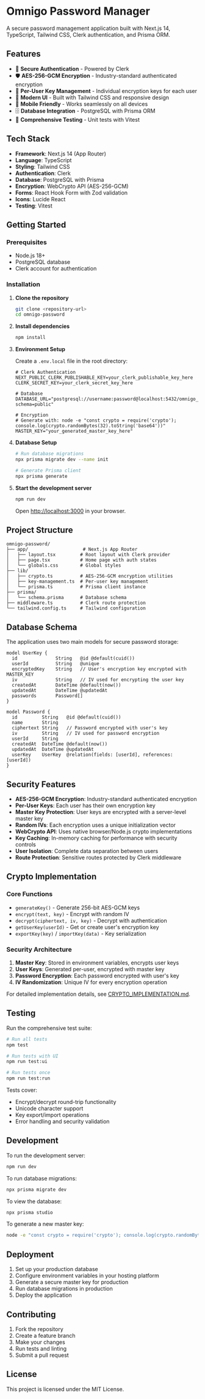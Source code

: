 # Omnigo Password Manager

A secure password management application built with Next.js 14, TypeScript, Tailwind CSS, Clerk authentication, and Prisma ORM.

## Features

- 🔐 **Secure Authentication** - Powered by Clerk
- 🛡️ **AES-256-GCM Encryption** - Industry-standard authenticated encryption
- 🔑 **Per-User Key Management** - Individual encryption keys for each user
- 🎨 **Modern UI** - Built with Tailwind CSS and responsive design
- 📱 **Mobile Friendly** - Works seamlessly on all devices
- 🗄️ **Database Integration** - PostgreSQL with Prisma ORM
- 🧪 **Comprehensive Testing** - Unit tests with Vitest

## Tech Stack

- **Framework**: Next.js 14 (App Router)
- **Language**: TypeScript
- **Styling**: Tailwind CSS
- **Authentication**: Clerk
- **Database**: PostgreSQL with Prisma
- **Encryption**: WebCrypto API (AES-256-GCM)
- **Forms**: React Hook Form with Zod validation
- **Icons**: Lucide React
- **Testing**: Vitest

## Getting Started

### Prerequisites

- Node.js 18+ 
- PostgreSQL database
- Clerk account for authentication

### Installation

1. **Clone the repository**
   ```bash
   git clone <repository-url>
   cd omnigo-password
   ```

2. **Install dependencies**
   ```bash
   npm install
   ```

3. **Environment Setup**
   
   Create a `.env.local` file in the root directory:
   ```env
   # Clerk Authentication
   NEXT_PUBLIC_CLERK_PUBLISHABLE_KEY=your_clerk_publishable_key_here
   CLERK_SECRET_KEY=your_clerk_secret_key_here
   
   # Database
   DATABASE_URL="postgresql://username:password@localhost:5432/omnigo_password?schema=public"
   
   # Encryption
   # Generate with: node -e "const crypto = require('crypto'); console.log(crypto.randomBytes(32).toString('base64'))"
   MASTER_KEY="your_generated_master_key_here"
   ```

4. **Database Setup**
   ```bash
   # Run database migrations
   npx prisma migrate dev --name init
   
   # Generate Prisma client
   npx prisma generate
   ```

5. **Start the development server**
   ```bash
   npm run dev
   ```

   Open [http://localhost:3000](http://localhost:3000) in your browser.

## Project Structure

```
omnigo-password/
├── app/                    # Next.js App Router
│   ├── layout.tsx         # Root layout with Clerk provider
│   ├── page.tsx           # Home page with auth states
│   └── globals.css        # Global styles
├── lib/
│   ├── crypto.ts          # AES-256-GCM encryption utilities
│   ├── key-management.ts  # Per-user key management
│   └── prisma.ts          # Prisma client instance
├── prisma/
│   └── schema.prisma      # Database schema
├── middleware.ts          # Clerk route protection
└── tailwind.config.ts     # Tailwind configuration
```

## Database Schema

The application uses two main models for secure password storage:

```prisma
model UserKey {
  id              String   @id @default(cuid())
  userId          String   @unique
  encryptedKey    String   // User's encryption key encrypted with MASTER_KEY
  iv              String   // IV used for encrypting the user key
  createdAt       DateTime @default(now())
  updatedAt       DateTime @updatedAt
  passwords       Password[]
}

model Password {
  id         String   @id @default(cuid())
  name       String
  ciphertext String   // Password encrypted with user's key
  iv         String   // IV used for password encryption
  userId     String
  createdAt  DateTime @default(now())
  updatedAt  DateTime @updatedAt
  userKey    UserKey  @relation(fields: [userId], references: [userId])
}
```

## Security Features

- **AES-256-GCM Encryption**: Industry-standard authenticated encryption
- **Per-User Keys**: Each user has their own encryption key
- **Master Key Protection**: User keys are encrypted with a server-level master key
- **Random IVs**: Each encryption uses a unique initialization vector
- **WebCrypto API**: Uses native browser/Node.js crypto implementations
- **Key Caching**: In-memory caching for performance with security controls
- **User Isolation**: Complete data separation between users
- **Route Protection**: Sensitive routes protected by Clerk middleware

## Crypto Implementation

### Core Functions

- `generateKey()` - Generate 256-bit AES-GCM keys
- `encrypt(text, key)` - Encrypt with random IV
- `decrypt(ciphertext, iv, key)` - Decrypt with authentication
- `getUserKey(userId)` - Get or create user's encryption key
- `exportKey(key)` / `importKey(data)` - Key serialization

### Security Architecture

1. **Master Key**: Stored in environment variables, encrypts user keys
2. **User Keys**: Generated per-user, encrypted with master key
3. **Password Encryption**: Each password encrypted with user's key
4. **IV Randomization**: Unique IV for every encryption operation

For detailed implementation details, see [CRYPTO_IMPLEMENTATION.md](./CRYPTO_IMPLEMENTATION.md).

## Testing

Run the comprehensive test suite:

```bash
# Run all tests
npm test

# Run tests with UI
npm run test:ui

# Run tests once
npm run test:run
```

Tests cover:
- Encrypt/decrypt round-trip functionality
- Unicode character support
- Key export/import operations
- Error handling and security validation

## Development

To run the development server:

```bash
npm run dev
```

To run database migrations:

```bash
npx prisma migrate dev
```

To view the database:

```bash
npx prisma studio
```

To generate a new master key:

```bash
node -e "const crypto = require('crypto'); console.log(crypto.randomBytes(32).toString('base64'))"
```

## Deployment

1. Set up your production database
2. Configure environment variables in your hosting platform
3. Generate a secure master key for production
4. Run database migrations in production
5. Deploy the application

## Contributing

1. Fork the repository
2. Create a feature branch
3. Make your changes
4. Run tests and linting
5. Submit a pull request

## License

This project is licensed under the MIT License.
